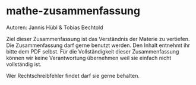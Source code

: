 mathe-zusammenfassung
=====================
Autoren: Jannis Hübl & Tobias Bechtold

Ziel dieser Zusammenfassung ist das Verständnis der Materie zu vertiefen. Die Zusammenfassung darf gerne benutzt werden.
Den Inhalt entnehmt ihr bitte dem PDF selbst. 
Für die Vollständigkeit dieser Zusammenfassung können wir keine Verantwortung übernehmen weil sie einfach nicht
vollständig ist. 

Wer Rechtschreibfehler findet darf sie gerne behalten.
